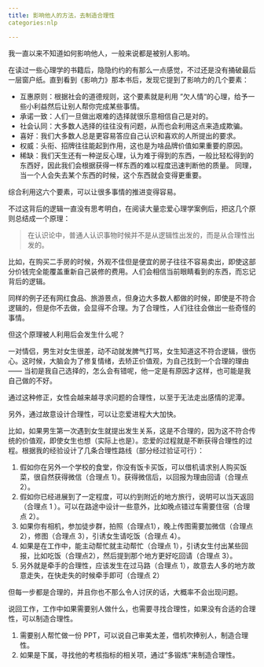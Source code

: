 ```yaml
---
title: 影响他人的方法，去制造合理性 
categories:nlp

---
```


我一直以来不知道如何影响他人，一般来说都是被别人影响。

在读过一些心理学的书籍后，隐隐约约的有那么一点感觉，不过还是没有捅破最后一层窗户纸。直到看到《影响力》那本书后，发现它提到了影响力的几个要素：

- 互惠原则：根据社会的道德规则，这个要素就是利用 ”欠人情“的心理，给予一些小利益然后让别人帮你完成某些事情。
- 承诺一致：人们一旦做出艰难的选择就很乐意相信自己是对的。
- 社会认同：大多数人选择的往往没有问题，从而也会利用这点来造成欺骗。
- 喜好：我们大多数人总是更容易答应自己认识和喜欢的人所提出的要求。
- 权威：头衔、招牌往往能起到作用，这也是为啥品牌价值如果重要的原因。
- 稀缺：我们天生还有一种逆反心理，认为难于得到的东西，一般比轻松得到的东西好，因此我们会根据获得一样东西的难以程度迅速判断他的质量。 同理，当一个人会失去某个东西的时候，这个东西就会变得更重要。

综合利用这六个要素，可以让很多事情的推进变得容易。

不过这背后的逻辑一直没有思考明白，在阅读大量恋爱心理学案例后，把这几个原则总结成一个原理：

> 在认识论中，普通人认识事物时候并不是从逻辑性出发的，而是从合理性出发的。

比如，在购买二手房的时候，外观不佳但是便宜的房子往往不容易卖出，即使这部分价钱完全能覆盖重新自己装修的费用。人们会相信当前眼睛看到的东西，而忘记背后的逻辑。

同样的例子还有网红食品、旅游景点，但身边大多数人都做的时候，即使是不符合逻辑的，但是你不去做，会显得不合理。为了合理性，人们往往会做出一些奇怪的事情。

但这个原理被人利用后会发生什么呢？

一对情侣，男生对女生很差，动不动就发脾气打骂，女生知道这不符合逻辑，很伤心。这时候，大脑会为了修复情绪，去矫正价值观，为自己找到一个合理的理由 —— 当初是我自己选择的，怎么会有错呢，他一定是有原因才这样，也可能是我自己做的不好。

通过这种修正，女性会越来越寻求问题的合理性，以至于无法走出感情的泥潭。

另外，通过故意设计合理性，可以让恋爱进程大大加快。

比如，如果男生第一次遇到女生就提出发生关系，这是不合理的，因为这不符合传统的价值观，即使女生也想（实际上也是）。恋爱的过程就是不断获得合理性的过程。根据我的经验设计了几条合理性路线（部分经过验证可行）：

1. 假如你在另外一个学校的食堂，你没有饭卡买饭，可以借机请求别人购买饭菜，很自然获得微信（合理点 1）。获得微信后，以回报为理由回请（合理点 2）。
2. 假如你已经进展到了一定程度，可以约到附近的地方旅行，说明可以当天返回（合理点 1 ）。可以在路途中设计一些意外，比如晚点错过车需要住宿（合理点 2）。
3. 如果你有相机，参加徒步群，拍照（合理点1），晚上传图需要加微信（合理点 2），修图（合理点 3），引诱女生请吃饭（合理点 4）。
4. 如果是在工作中，能主动帮忙就主动帮忙（合理点 1），引诱女生付出某些回报，比如吃饭（合理点2），然后提到那个地方更好吃回请（合理点 3）。
5. 另外就是牵手的合理性，应该发生在过马路（合理点 1），故意去人多的地方故意走失，在快走失的时候牵手即可（合理点 2）

但每一步都是合理的，并且你也不那么令人讨厌的话，大概率不会出现问题。

说回工作，工作中如果需要别人做什么，也需要寻找合理性，如果没有合适的合理性，可以制造合理性。

1. 需要别人帮忙做一份 PPT，可以说自己审美太差，借机吹捧别人，制造合理性。
2. 如果是下属，寻找他的考核指标的相关项，通过”多锻炼“来制造合理性。







